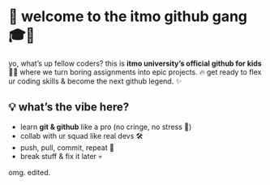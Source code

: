 # 📢 welcome to the itmo github gang 🎓🚀

yo, what’s up fellow coders? this is **itmo university’s official github for kids** 🧑‍💻 where we turn boring assignments into epic projects. 🔥 get ready to flex ur coding skills & become the next github legend. ✨

## 💡 what’s the vibe here?
- learn **git & github** like a pro (no cringe, no stress 🤙)
- collab with ur squad like real devs 🛠️
- push, pull, commit, repeat 🔄
- break stuff & fix it later 💀

omg. edited.
